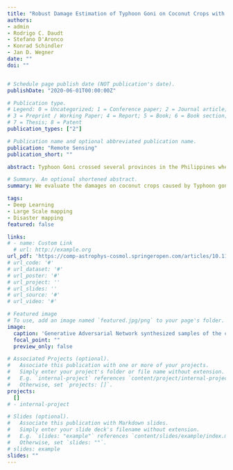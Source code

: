 ```yaml
---
title: "Robust Damage Estimation of Typhoon Goni on Coconut Crops with Sentinel-2 Imagery"
authors:
- admin
- Rodrigo C. Daudt
- Stefano D'Aronco
- Konrad Schindler
- Jan D. Wegner
date: ""
doi: ""


# Schedule page publish date (NOT publication's date).
publishDate: "2020-06-01T00:00:00Z"

# Publication type.
# Legend: 0 = Uncategorized; 1 = Conference paper; 2 = Journal article;
# 3 = Preprint / Working Paper; 4 = Report; 5 = Book; 6 = Book section;
# 7 = Thesis; 8 = Patent
publication_types: ["2"]

# Publication name and optional abbreviated publication name.
publication: "Remote Sensing"
publication_short: ""

abstract: Typhoon Goni crossed several provinces in the Philippines where agriculture has high socioeconomic importance, including the top-3 provinces in terms of planted coconut trees. We have used a computational model to infer coconut tree density from satellite images before and after the typhoon’s passage, and in this way estimate the number of damaged trees. Our area of study around the typhoon’s path covers 15.7 Mha, and includes 47 of the 87 provinces in the Philippines. In validation areas our model predicts coconut tree density with a Mean Absolute Error of 5.9 Trees/ha. In Camarines Sur we estimated that 3.5 M of the 4.6 M existing coconut trees were damaged by the typhoon. Overall we estimated that 14.1 M coconut trees were affected by the typhoon inside our area of study. Our validation images confirm that trees are rarely uprooted and damages are largely due to reduced canopy cover of standing trees. On validation areas, our model was able to detect affected coconut trees with 88.6% accuracy, 75% precision and 90% recall. Our method delivers spatially fine-grained change maps for coconut plantations in the area of study, including unchanged, damaged and new trees. Beyond immediate damage assessment, gradual changes in coconut density may serve as a proxy for future changes in yield.

# Summary. An optional shortened abstract.
summary: We evaluate the damages on coconut crops caused by Typhoon goni using Senitnel-2 imagery. Overall we estimated that 14.1 M coconut trees were affected by the typhoon inside our area of study.

tags:
- Deep Learning
- Large Scale mapping
- Disaster mapping
featured: false

links:
# - name: Custom Link
  # url: http://example.org
url_pdf: 'https://comp-astrophys-cosmol.springeropen.com/articles/10.1186/s40668-018-0026-4'
# url_code: '#'
# url_dataset: '#'
# url_poster: '#'
# url_project: ''
# url_slides: ''
# url_source: '#'
# url_video: '#'

# Featured image
# To use, add an image named `featured.jpg/png` to your page's folder. 
image:
  caption: 'Generative Adversarial Network synthesized samples of the cosmic web'
  focal_point: ""
  preview_only: false

# Associated Projects (optional).
#   Associate this publication with one or more of your projects.
#   Simply enter your project's folder or file name without extension.
#   E.g. `internal-project` references `content/project/internal-project/index.md`.
#   Otherwise, set `projects: []`.
projects:
  []
# - internal-project

# Slides (optional).
#   Associate this publication with Markdown slides.
#   Simply enter your slide deck's filename without extension.
#   E.g. `slides: "example"` references `content/slides/example/index.md`.
#   Otherwise, set `slides: ""`.
# slides: example
slides: ""
---
```

<!-- 
{{% callout note %}}
Create your slides in Markdown - click the *Slides* button to check out the example.
{{% /callout %}}

Supplementary notes can be added here, including [code, math, and images](https://wowchemy.com/docs/writing-markdown-latex/). -->
